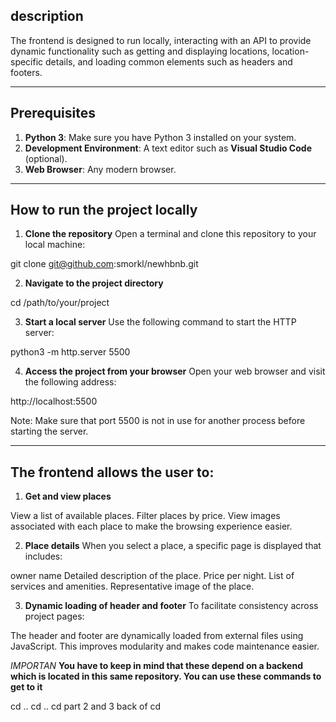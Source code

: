 ## description ##
The frontend is designed to run locally, interacting with an API to provide dynamic functionality such as getting and displaying locations, location-specific details, and loading common elements such as headers and footers.

---

## **Prerequisites**

1. **Python 3**: Make sure you have Python 3 installed on your system.
2. **Development Environment**: A text editor such as **Visual Studio Code** (optional).
3. **Web Browser**: Any modern browser.

---

## **How ​​to run the project locally**

1. **Clone the repository**
Open a terminal and clone this repository to your local machine:

git clone git@github.com:smorkl/newhbnb.git

2. **Navigate to the project directory**

cd /path/to/your/project

3. **Start a local server**
Use the following command to start the HTTP server:

python3 -m http.server 5500

4. **Access the project from your browser**
Open your web browser and visit the following address:

http://localhost:5500

Note: Make sure that port 5500 is not in use for another process before starting the server.

----

## **The frontend allows the user to:**

1. **Get and view places**

View a list of available places.
Filter places by price.
View images associated with each place to make the browsing experience easier.

2. **Place details**
When you select a place, a specific page is displayed that includes:

owner name
Detailed description of the place.
Price per night.
List of services and amenities.
Representative image of the place.

3. **Dynamic loading of header and footer**
To facilitate consistency across project pages:

The header and footer are dynamically loaded from external files using JavaScript.
This improves modularity and makes code maintenance easier.

*IMPORTAN*
**You have to keep in mind that these depend on a backend which is located in this same repository. You can use these commands to get to it**

cd ..
cd ..
cd part 2 and 3
back of cd